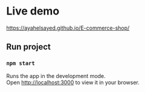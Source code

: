 # Live demo

https://ayahelsayed.github.io/E-commerce-shop/

## Run project

### `npm start`

Runs the app in the development mode.\
Open [http://localhost:3000](http://localhost:3000) to view it in your browser.
